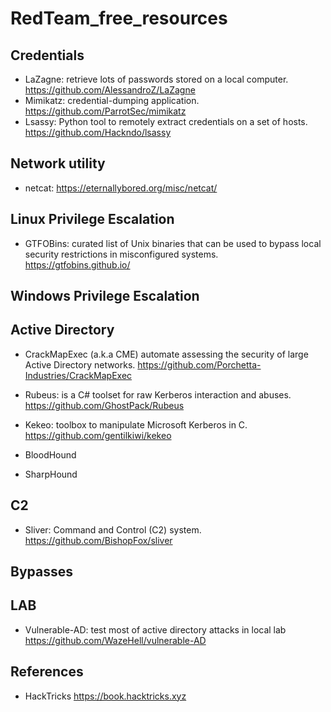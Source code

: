 # RedTeam_free_resources

## Credentials
- LaZagne: retrieve lots of passwords stored on a local computer. https://github.com/AlessandroZ/LaZagne
- Mimikatz: credential-dumping application. https://github.com/ParrotSec/mimikatz
- Lsassy: Python tool to remotely extract credentials on a set of hosts. https://github.com/Hackndo/lsassy

## Network utility
- netcat: https://eternallybored.org/misc/netcat/
 
## Linux Privilege Escalation
- GTFOBins: curated list of Unix binaries that can be used to bypass local security restrictions in misconfigured systems. https://gtfobins.github.io/
 
## Windows Privilege Escalation
 
## Active Directory
- CrackMapExec (a.k.a CME) automate assessing the security of large Active Directory networks. https://github.com/Porchetta-Industries/CrackMapExec
- Rubeus: is a C# toolset for raw Kerberos interaction and abuses. https://github.com/GhostPack/Rubeus
- Kekeo: toolbox to manipulate Microsoft Kerberos in C. https://github.com/gentilkiwi/kekeo
 
- BloodHound
- SharpHound
 
## C2
- Sliver: Command and Control (C2) system. https://github.com/BishopFox/sliver
 
## Bypasses

## LAB
- Vulnerable-AD:  test most of active directory attacks in local lab https://github.com/WazeHell/vulnerable-AD

 ## References
- HackTricks https://book.hacktricks.xyz
 

